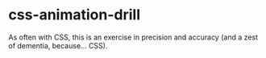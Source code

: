 # css-animation-drill

As often with CSS, this is an exercise in precision and accuracy (and a zest of dementia, because... CSS).

